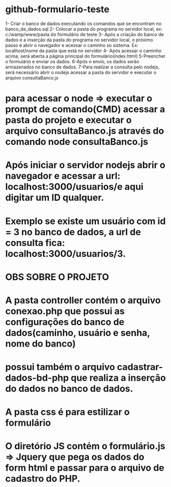 # github-formulario-teste

1- Criar o banco de dados executando os comandos que se encontram no banco_de_dados.sql
2- Colocar a pasta do programa no servidor local, ex: c:/wamp/www/pasta do formulário de teste
3- Após a criação do banco de dados e a inserção da pasta do programa no servidor local, o próximo passo é abrir o navegador e acessar o caminho so sistema.
Ex: localhost/nome da pasta que está no servidor
4- Após acessar o caminho acima, será aberta a página principal do formulário(index.html)
5-Preencher o formulário e enviar os dados.
6-Após o envio, os dados serão armazenados no banco de dados.
7-Para realizar a consulta pelo nodejs, será necessário abrir o nodejs acessar a pasta do servidor e executar o arquivo consultaBanco.js
# para acessar o node => executar o prompt de comando(CMD) acessar a pasta do projeto e executar o arquivo consultaBanco.js através do comando node consultaBanco.js
# Após iniciar o servidor nodejs abrir o navegador e acessar a url: localhost:3000/usuarios/e aqui digitar um ID qualquer.
# Exemplo se existe um usuário com id = 3 no banco de dados, a url de consulta fica: localhost:3000/usuarios/3.

# OBS SOBRE O PROJETO
# A pasta controller contém o arquivo conexao.php que possui as configurações do banco de dados(caminho, usuário e senha, nome do banco)
# possui também o arquivo cadastrar-dados-bd-php que realiza a inserção do dados no banco de dados.
# A pasta css é para estilizar o formulário
# O diretório JS contém o formulário.js => Jquery que pega os dados do form html e passar para o arquivo de cadastro do PHP.
